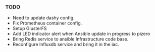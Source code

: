 ### TODO
* Need to update dashy config.
* Fix Prometheus container config.
* Setup GlusterFS
* Add LED indicator alert when Ansible update in progress to pizero
* Bring Redis service to ansible Infrastructure code base.
* Reconfigure Influxdb service and bring it in the iac.